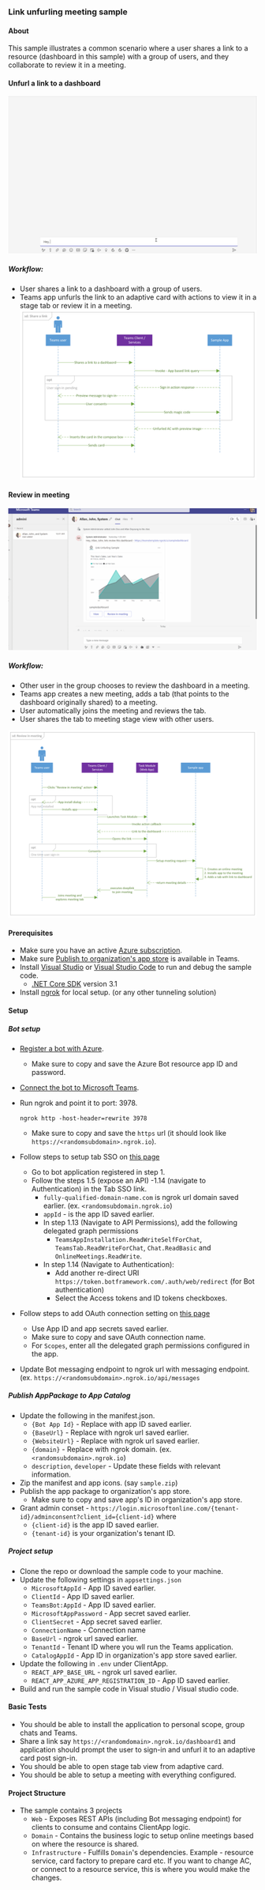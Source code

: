### Link unfurling meeting sample

#### About
This sample illustrates a common scenario where a user shares a link to a resource (dashboard in this sample) with a group of users, and they collaborate to review it in a meeting.

#### Unfurl a link to a dashboard
![Preview Image](docs/LinkUnfurling.gif)
##### Workflow:
* User shares a link to a dashboard with a group of users.
* Teams app unfurls the link to an adaptive card with actions to view it in a stage tab or review it in a meeting.
![UML](docs/ShareLinkUML.png)

#### Review in meeting
![Preview Image](docs/ReviewInMeeting.gif)
##### Workflow:
* Other user in the group chooses to review the dashboard in a meeting.
* Teams app creates a new meeting, adds a tab (that points to the dashboard originally shared) to a meeting.
* User automatically joins the meeting and reviews the tab.
* User shares the tab to meeting stage view with other users.

![UML](docs/ReviewInMeetingUML.png)

#### Prerequisites
* Make sure you have an active [Azure subscription](https://azure.microsoft.com/en-us/free/).
* Make sure [Publish to organization's app store](https://docs.microsoft.com/en-us/MicrosoftTeams/manage-apps?toc=%2Fmicrosoftteams%2Fplatform%2Ftoc.json&bc=%2Fmicrosoftteams%2Fplatform%2Fbreadcrumb%2Ftoc.json#publish-a-custom-app-to-your-organizations-app-store)  is available in Teams.
* Install [Visual Studio](https://docs.microsoft.com/en-us/visualstudio/install/install-visual-studio?view=vs-2022) or [Visual Studio Code](https://code.visualstudio.com/download) to run and debug the sample code.
  * [.NET Core SDK](https://dotnet.microsoft.com/download) version 3.1
* Install [ngrok](https://ngrok.com/download) for local setup. (or any other tunneling solution)

#### Setup

##### Bot setup
* [Register a bot with Azure](https://docs.microsoft.com/en-us/azure/bot-service/bot-service-quickstart-registration?view=azure-bot-service-4.0&tabs=userassigned).
  * Make sure to copy and save the Azure Bot resource app ID and password.
* [Connect the bot to Microsoft Teams](https://docs.microsoft.com/en-us/azure/bot-service/channel-connect-teams?view=azure-bot-service-4.0).
* Run ngrok and point it to port: 3978.
    ```
    ngrok http -host-header=rewrite 3978 
    ```
    * Make sure to copy and save the `https` url (it should look like `https://<randomsubdomain>.ngrok.io`).
* Follow steps to setup tab SSO on [this page](https://docs.microsoft.com/en-us/microsoftteams/platform/tabs/how-to/authentication/auth-aad-sso?tabs=dotnet#develop-an-sso-microsoft-teams-tab)
  * Go to bot application registered in step 1.
  * Follow the steps 1.5 (expose an API) -1.14 (navigate to Authentication) in the Tab SSO link.
    * `fully-qualified-domain-name.com` is ngrok url domain saved earlier. (ex. `<randomsubdomain.ngrok.io`)
    * `appId` - is the app ID saved earlier.
    * In step 1.13 (Navigate to API Permissions), add the following delegated graph permissions
      * `TeamsAppInstallation.ReadWriteSelfForChat`, `TeamsTab.ReadWriteForChat`, `Chat.ReadBasic` and `OnlineMeetings.ReadWrite`.
    * In step 1.14 (Navigate to Authentication):
      * Add another re-direct URI `https://token.botframework.com/.auth/web/redirect` (for Bot authentication)
      * Select the Access tokens and ID tokens checkboxes.

* Follow steps to add OAuth connection setting on [this page](https://docs.microsoft.com/en-us/microsoftteams/platform/bots/how-to/authentication/add-authentication?tabs=dotnet%2Cdotnet-sample#azure-ad-v2)
  * Use App ID and app secrets saved earlier.
  * Make sure to copy and save OAuth connection name.
  * For `Scopes`, enter all the delegated graph permissions configured in the app.
* Update Bot messaging endpoint to ngrok url with messaging endpoint. (ex. `https://<randomsubdomain>.ngrok.io/api/messages`

##### Publish AppPackage to App Catalog
* Update the following in the manifest.json.
  * `{Bot App Id}` - Replace with app ID saved earlier.
  * `{BaseUrl}` - Replace with ngrok url saved earlier.
  * `{WebsiteUrl}` - Replace with ngrok url saved earlier.
  * `{domain}` - Replace with ngrok domain. (ex. `<randomsubdomain>.ngrok.io`)
  * `description`, `developer` - Update these fields with relevant information.
* Zip the manifest and app icons. (say `sample.zip`)
* Publish the app package to organization's app store.
  * Make sure to copy and save app's ID in organization's app store.
* Grant admin conset - `https://login.microsoftonline.com/{tenant-id}/adminconsent?client_id={client-id}` where
  * `{client-id}` is the app ID saved earlier.
  * `{tenant-id}` is your organization's tenant ID.
##### Project setup
* Clone the repo or download the sample code to your machine.
* Update the following settings in `appsettings.json`
  * `MicrosoftAppId` - App ID saved earlier.
  * `ClientId` - App ID saved earlier.
  * `TeamsBot:AppId` - App ID saved earlier.
  * `MicrosoftAppPassword` - App secret saved earlier.
  * `ClientSecret` - App secret saved earlier.
  * `ConnectionName` - Connection name 
  * `BaseUrl` - ngrok url saved earlier.
  * `TenantId` - Tenant ID where you wll run the Teams application.
  * `CatalogAppId` - App ID in organization's app store saved earlier.
* Update the following in `.env` under ClientApp.
  * `REACT_APP_BASE_URL` - ngrok url saved earlier.
  * `REACT_APP_AZURE_APP_REGISTRATION_ID` - App ID saved earlier.
* Build and run the sample code in Visual studio / Visual studio code.

#### Basic Tests
* You should be able to install the application to personal scope, group chats and Teams.
* Share a link say `https://<randomdomain>.ngrok.io/dashboard1` and application should prompt the user to sign-in and unfurl it to an adaptive card post sign-in.
* You should be able to open stage tab view from adaptive card.
* You should be able to setup a meeting with everything configured.


#### Project Structure
* The sample contains 3 projects
  * `Web` - Exposes REST APIs (including Bot messaging endpoint) for clients to consume and contains ClientApp logic.
  * `Domain` - Contains the business logic to setup online meetings based on where the resource is shared.
  * `Infrastructure` - Fulfills `Domain`'s dependencies. Example - resource service, card factory to prepare card etc. If you want to change AC, or connect to a resource service, this is where you would make the changes.

